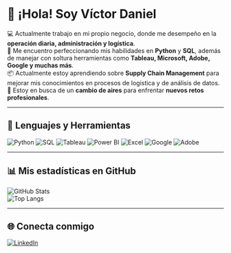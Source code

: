 # 👋 ¡Hola! Soy Víctor Daniel  

💻 Actualmente trabajo en mi propio negocio, donde me desempeño en la **operación diaria, administración y logística**.  
🌱 Me encuentro perfeccionando mis habilidades en **Python** y **SQL**, además de manejar con soltura herramientas como **Tableau, Microsoft, Adobe, Google y muchas más**.  
📦 Actualmente estoy aprendiendo sobre **Supply Chain Management** para mejorar mis conocimientos en procesos de logistica y de análisis de datos.  
🚀 Estoy en busca de un **cambio de aires** para enfrentar **nuevos retos profesionales**.  

---

## 🔧 Lenguajes y Herramientas  
![Python](https://img.shields.io/badge/Python-3776AB?style=for-the-badge&logo=python&logoColor=white)
![SQL](https://img.shields.io/badge/SQL-336791?style=for-the-badge&logo=postgresql&logoColor=white)
![Tableau](https://img.shields.io/badge/Tableau-E97627?style=for-the-badge&logo=tableau&logoColor=white)
![Power BI](https://img.shields.io/badge/Power_BI-F2C811?style=for-the-badge&logo=power-bi&logoColor=black)
![Excel](https://img.shields.io/badge/Excel-217346?style=for-the-badge&logo=microsoft-excel&logoColor=white)
![Google](https://img.shields.io/badge/Google-4285F4?style=for-the-badge&logo=google&logoColor=white)
![Adobe](https://img.shields.io/badge/Adobe-FF0000?style=for-the-badge&logo=adobe&logoColor=white)

---

## 📊 Mis estadísticas en GitHub  
![GitHub Stats](https://github-readme-stats.vercel.app/api?username=vicdanhedo&show_icons=true&theme=radical)  
![Top Langs](https://github-readme-stats.vercel.app/api/top-langs/?username=vicdanhedo&layout=compact&theme=radical)  

---

## 🌐 Conecta conmigo  
[![LinkedIn](https://img.shields.io/badge/LinkedIn-0A66C2?style=for-the-badge&logo=linkedin&logoColor=white)](www.linkedin.com/in/victordanielhz)

